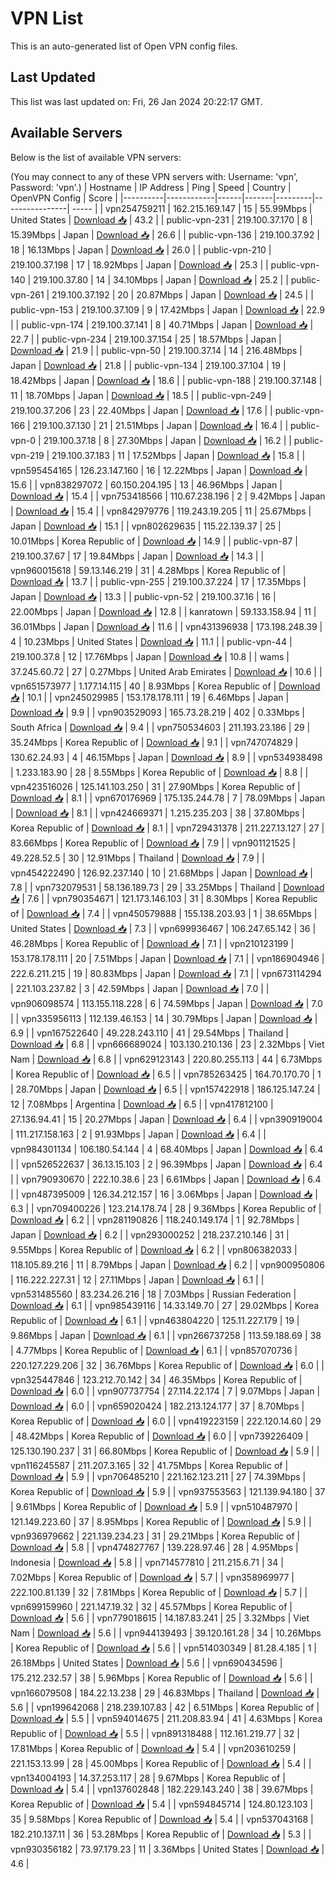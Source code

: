 # VPN List

This is an auto-generated list of Open VPN config files.

## Last Updated

This list was last updated on: Fri, 26 Jan 2024 20:22:17 GMT.

## Available Servers

Below is the list of available VPN servers:

(You may connect to any of these VPN servers with: Username: 'vpn', Password: 'vpn'.)
| Hostname | IP Address | Ping | Speed | Country | OpenVPN Config | Score |
|----------|------------|------|-------|---------|----------------| ----- |
| vpn254759211 | 162.215.169.147 | 15 | 55.99Mbps | United States | [Download 📥](./configs/server_0_US.ovpn) | 43.2 |
| public-vpn-231 | 219.100.37.170 | 8 | 15.39Mbps | Japan | [Download 📥](./configs/server_1_JP.ovpn) | 26.6 |
| public-vpn-136 | 219.100.37.92 | 18 | 16.13Mbps | Japan | [Download 📥](./configs/server_2_JP.ovpn) | 26.0 |
| public-vpn-210 | 219.100.37.198 | 17 | 18.92Mbps | Japan | [Download 📥](./configs/server_3_JP.ovpn) | 25.3 |
| public-vpn-140 | 219.100.37.80 | 14 | 34.10Mbps | Japan | [Download 📥](./configs/server_4_JP.ovpn) | 25.2 |
| public-vpn-261 | 219.100.37.192 | 20 | 20.87Mbps | Japan | [Download 📥](./configs/server_5_JP.ovpn) | 24.5 |
| public-vpn-153 | 219.100.37.109 | 9 | 17.42Mbps | Japan | [Download 📥](./configs/server_6_JP.ovpn) | 22.9 |
| public-vpn-174 | 219.100.37.141 | 8 | 40.71Mbps | Japan | [Download 📥](./configs/server_7_JP.ovpn) | 22.7 |
| public-vpn-234 | 219.100.37.154 | 25 | 18.57Mbps | Japan | [Download 📥](./configs/server_8_JP.ovpn) | 21.9 |
| public-vpn-50 | 219.100.37.14 | 14 | 216.48Mbps | Japan | [Download 📥](./configs/server_9_JP.ovpn) | 21.8 |
| public-vpn-134 | 219.100.37.104 | 19 | 18.42Mbps | Japan | [Download 📥](./configs/server_10_JP.ovpn) | 18.6 |
| public-vpn-188 | 219.100.37.148 | 11 | 18.70Mbps | Japan | [Download 📥](./configs/server_11_JP.ovpn) | 18.5 |
| public-vpn-249 | 219.100.37.206 | 23 | 22.40Mbps | Japan | [Download 📥](./configs/server_12_JP.ovpn) | 17.6 |
| public-vpn-166 | 219.100.37.130 | 21 | 21.51Mbps | Japan | [Download 📥](./configs/server_13_JP.ovpn) | 16.4 |
| public-vpn-0 | 219.100.37.18 | 8 | 27.30Mbps | Japan | [Download 📥](./configs/server_14_JP.ovpn) | 16.2 |
| public-vpn-219 | 219.100.37.183 | 11 | 17.52Mbps | Japan | [Download 📥](./configs/server_15_JP.ovpn) | 15.8 |
| vpn595454165 | 126.23.147.160 | 16 | 12.22Mbps | Japan | [Download 📥](./configs/server_16_JP.ovpn) | 15.6 |
| vpn838297072 | 60.150.204.195 | 13 | 46.96Mbps | Japan | [Download 📥](./configs/server_17_JP.ovpn) | 15.4 |
| vpn753418566 | 110.67.238.196 | 2 | 9.42Mbps | Japan | [Download 📥](./configs/server_18_JP.ovpn) | 15.4 |
| vpn842979776 | 119.243.19.205 | 11 | 25.67Mbps | Japan | [Download 📥](./configs/server_19_JP.ovpn) | 15.1 |
| vpn802629635 | 115.22.139.37 | 25 | 10.01Mbps | Korea Republic of | [Download 📥](./configs/server_20_KR.ovpn) | 14.9 |
| public-vpn-87 | 219.100.37.67 | 17 | 19.84Mbps | Japan | [Download 📥](./configs/server_21_JP.ovpn) | 14.3 |
| vpn960015618 | 59.13.146.219 | 31 | 4.28Mbps | Korea Republic of | [Download 📥](./configs/server_22_KR.ovpn) | 13.7 |
| public-vpn-255 | 219.100.37.224 | 17 | 17.35Mbps | Japan | [Download 📥](./configs/server_23_JP.ovpn) | 13.3 |
| public-vpn-52 | 219.100.37.16 | 16 | 22.00Mbps | Japan | [Download 📥](./configs/server_24_JP.ovpn) | 12.8 |
| kanratown | 59.133.158.94 | 11 | 36.01Mbps | Japan | [Download 📥](./configs/server_25_JP.ovpn) | 11.6 |
| vpn431396938 | 173.198.248.39 | 4 | 10.23Mbps | United States | [Download 📥](./configs/server_26_US.ovpn) | 11.1 |
| public-vpn-44 | 219.100.37.8 | 12 | 17.76Mbps | Japan | [Download 📥](./configs/server_27_JP.ovpn) | 10.8 |
| wams | 37.245.60.72 | 27 | 0.27Mbps | United Arab Emirates | [Download 📥](./configs/server_28_AE.ovpn) | 10.6 |
| vpn651573977 | 1.177.14.115 | 40 | 8.93Mbps | Korea Republic of | [Download 📥](./configs/server_29_KR.ovpn) | 10.1 |
| vpn245029985 | 153.178.178.111 | 19 | 6.46Mbps | Japan | [Download 📥](./configs/server_30_JP.ovpn) | 9.9 |
| vpn903529093 | 165.73.28.219 | 402 | 0.33Mbps | South Africa | [Download 📥](./configs/server_31_ZA.ovpn) | 9.4 |
| vpn750534603 | 211.193.23.186 | 29 | 35.24Mbps | Korea Republic of | [Download 📥](./configs/server_32_KR.ovpn) | 9.1 |
| vpn747074829 | 130.62.24.93 | 4 | 46.15Mbps | Japan | [Download 📥](./configs/server_33_JP.ovpn) | 8.9 |
| vpn534938498 | 1.233.183.90 | 28 | 8.55Mbps | Korea Republic of | [Download 📥](./configs/server_34_KR.ovpn) | 8.8 |
| vpn423516026 | 125.141.103.250 | 31 | 27.90Mbps | Korea Republic of | [Download 📥](./configs/server_35_KR.ovpn) | 8.1 |
| vpn670176969 | 175.135.244.78 | 7 | 78.09Mbps | Japan | [Download 📥](./configs/server_36_JP.ovpn) | 8.1 |
| vpn424669371 | 1.215.235.203 | 38 | 37.80Mbps | Korea Republic of | [Download 📥](./configs/server_37_KR.ovpn) | 8.1 |
| vpn729431378 | 211.227.13.127 | 27 | 83.66Mbps | Korea Republic of | [Download 📥](./configs/server_38_KR.ovpn) | 7.9 |
| vpn901121525 | 49.228.52.5 | 30 | 12.91Mbps | Thailand | [Download 📥](./configs/server_39_TH.ovpn) | 7.9 |
| vpn454222490 | 126.92.237.140 | 10 | 21.68Mbps | Japan | [Download 📥](./configs/server_40_JP.ovpn) | 7.8 |
| vpn732079531 | 58.136.189.73 | 29 | 33.25Mbps | Thailand | [Download 📥](./configs/server_41_TH.ovpn) | 7.6 |
| vpn790354671 | 121.173.146.103 | 31 | 8.30Mbps | Korea Republic of | [Download 📥](./configs/server_42_KR.ovpn) | 7.4 |
| vpn450579888 | 155.138.203.93 | 1 | 38.65Mbps | United States | [Download 📥](./configs/server_43_US.ovpn) | 7.3 |
| vpn699936467 | 106.247.65.142 | 36 | 46.28Mbps | Korea Republic of | [Download 📥](./configs/server_44_KR.ovpn) | 7.1 |
| vpn210123199 | 153.178.178.111 | 20 | 7.51Mbps | Japan | [Download 📥](./configs/server_45_JP.ovpn) | 7.1 |
| vpn186904946 | 222.6.211.215 | 19 | 80.83Mbps | Japan | [Download 📥](./configs/server_46_JP.ovpn) | 7.1 |
| vpn673114294 | 221.103.237.82 | 3 | 42.59Mbps | Japan | [Download 📥](./configs/server_47_JP.ovpn) | 7.0 |
| vpn906098574 | 113.155.118.228 | 6 | 74.59Mbps | Japan | [Download 📥](./configs/server_48_JP.ovpn) | 7.0 |
| vpn335956113 | 112.139.46.153 | 14 | 30.79Mbps | Japan | [Download 📥](./configs/server_49_JP.ovpn) | 6.9 |
| vpn167522640 | 49.228.243.110 | 41 | 29.54Mbps | Thailand | [Download 📥](./configs/server_50_TH.ovpn) | 6.8 |
| vpn666689024 | 103.130.210.136 | 23 | 2.32Mbps | Viet Nam | [Download 📥](./configs/server_51_VN.ovpn) | 6.8 |
| vpn629123143 | 220.80.255.113 | 44 | 6.73Mbps | Korea Republic of | [Download 📥](./configs/server_52_KR.ovpn) | 6.5 |
| vpn785263425 | 164.70.170.70 | 1 | 28.70Mbps | Japan | [Download 📥](./configs/server_53_JP.ovpn) | 6.5 |
| vpn157422918 | 186.125.147.24 | 12 | 7.08Mbps | Argentina | [Download 📥](./configs/server_54_AR.ovpn) | 6.5 |
| vpn417812100 | 27.136.94.41 | 15 | 20.27Mbps | Japan | [Download 📥](./configs/server_55_JP.ovpn) | 6.4 |
| vpn390919004 | 111.217.158.163 | 2 | 91.93Mbps | Japan | [Download 📥](./configs/server_56_JP.ovpn) | 6.4 |
| vpn984301134 | 106.180.54.144 | 4 | 68.40Mbps | Japan | [Download 📥](./configs/server_57_JP.ovpn) | 6.4 |
| vpn526522637 | 36.13.15.103 | 2 | 96.39Mbps | Japan | [Download 📥](./configs/server_58_JP.ovpn) | 6.4 |
| vpn790930670 | 222.10.38.6 | 23 | 6.61Mbps | Japan | [Download 📥](./configs/server_59_JP.ovpn) | 6.4 |
| vpn487395009 | 126.34.212.157 | 16 | 3.06Mbps | Japan | [Download 📥](./configs/server_60_JP.ovpn) | 6.3 |
| vpn709400226 | 123.214.178.74 | 28 | 9.36Mbps | Korea Republic of | [Download 📥](./configs/server_61_KR.ovpn) | 6.2 |
| vpn281190826 | 118.240.149.174 | 1 | 92.78Mbps | Japan | [Download 📥](./configs/server_62_JP.ovpn) | 6.2 |
| vpn293000252 | 218.237.210.146 | 31 | 9.55Mbps | Korea Republic of | [Download 📥](./configs/server_63_KR.ovpn) | 6.2 |
| vpn806382033 | 118.105.89.216 | 11 | 8.79Mbps | Japan | [Download 📥](./configs/server_64_JP.ovpn) | 6.2 |
| vpn900950806 | 116.222.227.31 | 12 | 27.11Mbps | Japan | [Download 📥](./configs/server_65_JP.ovpn) | 6.1 |
| vpn531485560 | 83.234.26.216 | 18 | 7.03Mbps | Russian Federation | [Download 📥](./configs/server_66_RU.ovpn) | 6.1 |
| vpn985439116 | 14.33.149.70 | 27 | 29.02Mbps | Korea Republic of | [Download 📥](./configs/server_67_KR.ovpn) | 6.1 |
| vpn463804220 | 125.11.227.179 | 19 | 9.86Mbps | Japan | [Download 📥](./configs/server_68_JP.ovpn) | 6.1 |
| vpn266737258 | 113.59.188.69 | 38 | 4.77Mbps | Korea Republic of | [Download 📥](./configs/server_69_KR.ovpn) | 6.1 |
| vpn857070736 | 220.127.229.206 | 32 | 36.76Mbps | Korea Republic of | [Download 📥](./configs/server_70_KR.ovpn) | 6.0 |
| vpn325447846 | 123.212.70.142 | 34 | 46.35Mbps | Korea Republic of | [Download 📥](./configs/server_71_KR.ovpn) | 6.0 |
| vpn907737754 | 27.114.22.174 | 7 | 9.07Mbps | Japan | [Download 📥](./configs/server_72_JP.ovpn) | 6.0 |
| vpn659020424 | 182.213.124.177 | 37 | 8.70Mbps | Korea Republic of | [Download 📥](./configs/server_73_KR.ovpn) | 6.0 |
| vpn419223159 | 222.120.14.60 | 29 | 48.42Mbps | Korea Republic of | [Download 📥](./configs/server_74_KR.ovpn) | 6.0 |
| vpn739226409 | 125.130.190.237 | 31 | 66.80Mbps | Korea Republic of | [Download 📥](./configs/server_75_KR.ovpn) | 5.9 |
| vpn116245587 | 211.207.3.165 | 32 | 41.75Mbps | Korea Republic of | [Download 📥](./configs/server_76_KR.ovpn) | 5.9 |
| vpn706485210 | 221.162.123.211 | 27 | 74.39Mbps | Korea Republic of | [Download 📥](./configs/server_77_KR.ovpn) | 5.9 |
| vpn937553563 | 121.139.94.180 | 37 | 9.61Mbps | Korea Republic of | [Download 📥](./configs/server_78_KR.ovpn) | 5.9 |
| vpn510487970 | 121.149.223.60 | 37 | 8.95Mbps | Korea Republic of | [Download 📥](./configs/server_79_KR.ovpn) | 5.9 |
| vpn936979662 | 221.139.234.23 | 31 | 29.21Mbps | Korea Republic of | [Download 📥](./configs/server_80_KR.ovpn) | 5.8 |
| vpn474827767 | 139.228.97.46 | 28 | 4.95Mbps | Indonesia | [Download 📥](./configs/server_81_ID.ovpn) | 5.8 |
| vpn714577810 | 211.215.6.71 | 34 | 7.02Mbps | Korea Republic of | [Download 📥](./configs/server_82_KR.ovpn) | 5.7 |
| vpn358969977 | 222.100.81.139 | 32 | 7.81Mbps | Korea Republic of | [Download 📥](./configs/server_83_KR.ovpn) | 5.7 |
| vpn699159960 | 221.147.19.32 | 32 | 45.57Mbps | Korea Republic of | [Download 📥](./configs/server_84_KR.ovpn) | 5.6 |
| vpn779018615 | 14.187.83.241 | 25 | 3.32Mbps | Viet Nam | [Download 📥](./configs/server_85_VN.ovpn) | 5.6 |
| vpn944139493 | 39.120.161.28 | 34 | 10.26Mbps | Korea Republic of | [Download 📥](./configs/server_86_KR.ovpn) | 5.6 |
| vpn514030349 | 81.28.4.185 | 1 | 26.18Mbps | United States | [Download 📥](./configs/server_87_US.ovpn) | 5.6 |
| vpn690434596 | 175.212.232.57 | 38 | 5.96Mbps | Korea Republic of | [Download 📥](./configs/server_88_KR.ovpn) | 5.6 |
| vpn166079508 | 184.22.13.238 | 29 | 46.83Mbps | Thailand | [Download 📥](./configs/server_89_TH.ovpn) | 5.6 |
| vpn199642068 | 218.239.107.83 | 42 | 6.51Mbps | Korea Republic of | [Download 📥](./configs/server_90_KR.ovpn) | 5.5 |
| vpn594014675 | 211.208.83.94 | 41 | 4.63Mbps | Korea Republic of | [Download 📥](./configs/server_91_KR.ovpn) | 5.5 |
| vpn891318488 | 112.161.219.77 | 32 | 17.81Mbps | Korea Republic of | [Download 📥](./configs/server_92_KR.ovpn) | 5.4 |
| vpn203610259 | 221.153.13.99 | 28 | 45.00Mbps | Korea Republic of | [Download 📥](./configs/server_93_KR.ovpn) | 5.4 |
| vpn134004193 | 14.37.253.117 | 28 | 9.67Mbps | Korea Republic of | [Download 📥](./configs/server_94_KR.ovpn) | 5.4 |
| vpn137602848 | 182.229.143.240 | 38 | 39.67Mbps | Korea Republic of | [Download 📥](./configs/server_95_KR.ovpn) | 5.4 |
| vpn594845714 | 124.80.123.103 | 35 | 9.58Mbps | Korea Republic of | [Download 📥](./configs/server_96_KR.ovpn) | 5.4 |
| vpn537043168 | 182.210.137.11 | 36 | 53.28Mbps | Korea Republic of | [Download 📥](./configs/server_97_KR.ovpn) | 5.3 |
| vpn930356182 | 73.97.179.23 | 11 | 3.36Mbps | United States | [Download 📥](./configs/server_98_US.ovpn) | 4.6 |
